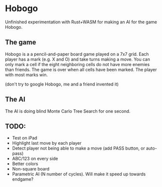 # Hobogo
Unfinished experimentation with Rust+WASM for making an AI for the game Hobogo.

## The game
Hobogo is a a pencil-and-paper board game played on a 7x7 grid. Each player has a mark (e.g. X and O) and take turns making a move. You can only mark a cell if the eight neighboring cells do not have more enemies than friends. The game is over when all cells have been marked. The player with most marks win.

(don't try to google Hobogo, me and a friend invented it)

## The AI
The AI is doing blind Monte Carlo Tree Search for one second.

## TODO:
* Test on iPad
* Highlight last move by each player
* Detect player not being able to make a move (add PASS button, or auto-pass)
* ABC/123 on every side
* Better colors
* Non-square board
* Parametric AI (N number of cycles). Will make it speed up towards endgame?

